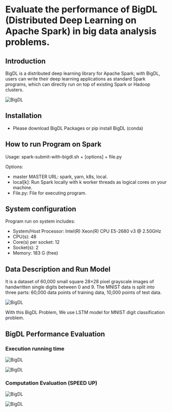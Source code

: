 # Evaluate the performance of BigDL (Distributed Deep Learning on Apache Spark) in big data analysis problems.

## Introduction

BigDL is a distributed deep learning library for Apache Spark; with BigDL, users can write their
deep learning applications as standard Spark programs, which can directly run on top of existing
Spark or Hadoop clusters.

![BigDL](https://github.com/congthanhquangphu/BigDL/tree/main/images/3.png)

## Installation

- Please download BigDL Packages or pip install BigDL (conda)

## How to run Program on Spark

Usage: spark-submit-with-bigdl.sh + [options] + file.py

Options:
- master MASTER URL: spark, yarn, k8s, local.
- local[k]: Run Spark locally with k worker threads as logical cores on your machine.
- File.py: File for executing program.

## System configuration

Program run on system includes:
- System/Host Processor: Intel(R) Xeon(R) CPU E5-2680 v3 @ 2.50GHz
- CPU(s): 48
- Core(s) per socket: 12
- Socket(s): 2
- Memory: 183 G (free)

## Data Description and Run Model

It is a dataset of 60,000 small square 28×28 pixel grayscale images of handwritten single digits
between 0 and 9. The MNIST data is split into three parts: 60,000 data points of training data,
10,000 points of test data.

![BigDL](https://github.com/BigDL/images/1.png)

With this BigDL Problem, We use LSTM model for MNIST digit classification problem.

## BigDL Performance Evaluation 

### Execution running time

![BigDL](https://github.com/BigDL/images/8.png)

![BigDL](https://github.com/BigDL/images/5.png)

### Computation Evaluation (SPEED UP)

![BigDL](https://github.com/BigDL/images/9.png)

![BigDL](https://github.com/BigDL/images/6.png)























